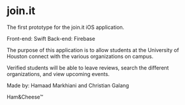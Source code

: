 # join.it

The first prototype for the join.it iOS application.

Front-end: Swift
Back-end: Firebase

The purpose of this application is to allow students at the University of Houston connect with the various organizations on campus. 

Verified students will be able to leave reviews, search the different organizations, and view upcoming events. 

Made by: Hamaad Markhiani and Christian Galang

Ham&Cheese™
